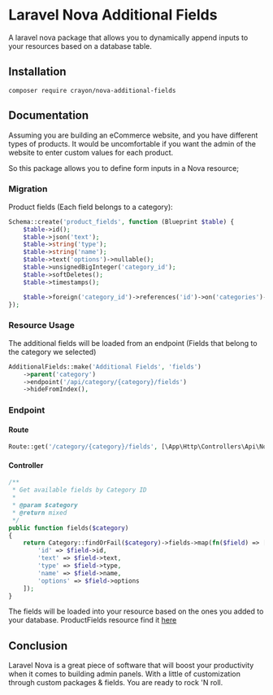 # Laravel Nova Additional Fields

A laravel nova package that allows you to dynamically append inputs to your resources based on a database table.

## Installation

``composer require crayon/nova-additional-fields``

## Documentation

Assuming you are building an eCommerce website, and you have different types of products. It would be uncomfortable if you want the admin of the website to enter custom values for each product.

So this package allows you to define form inputs in a Nova resource;

### Migration

Product fields (Each field belongs to a category):

```php
Schema::create('product_fields', function (Blueprint $table) {
    $table->id();
    $table->json('text');
    $table->string('type');
    $table->string('name');
    $table->text('options')->nullable();
    $table->unsignedBigInteger('category_id');
    $table->softDeletes();
    $table->timestamps();

    $table->foreign('category_id')->references('id')->on('categories')->onDelete('cascade');
});
```

### Resource Usage
The additional fields will be loaded from an endpoint (Fields that belong to the category we selected)
```php
AdditionalFields::make('Additional Fields', 'fields')
    ->parent('category')
    ->endpoint('/api/category/{category}/fields')
    ->hideFromIndex(),
```

### Endpoint

#### Route
```php 
Route::get('/category/{category}/fields', [\App\Http\Controllers\Api\NovaHelpers\NovaCategoryController::class, 'fields']);
```
#### Controller
```php
/**
 * Get available fields by Category ID
 *
 * @param $category
 * @return mixed
 */
public function fields($category)
{
    return Category::findOrFail($category)->fields->map(fn($field) => [
        'id' => $field->id,
        'text' => $field->text,
        'type' => $field->type,
        'name' => $field->name,
        'options' => $field->options
    ]);
}
```

The fields will be loaded into your resource based on the ones you added to your database. ProductFields resource find it [here](https://github.com/crayon1337/NovaAdditionalFields/blob/master/ProductFields.md)

## Conclusion

Laravel Nova is a great piece of software that will boost your productivity when it comes to building admin panels. With a little of customization through custom packages & fields. You are ready to rock 'N roll.